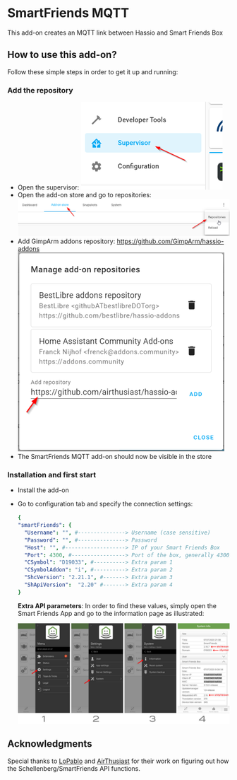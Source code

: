 # SmartFriends MQTT
This add-on creates an MQTT link between Hassio and Smart Friends Box

## How to use this add-on?

Follow these simple steps in order to get it up and running:
### Add the repository
- Open the supervisor:
  ![alt](https://raw.githubusercontent.com/GimpArm/hassio-addons/main/smartfriends-rest-api/images/doc02.png)
- Open the add-on store and go to repositories:
  ![alt](https://raw.githubusercontent.com/GimpArm/hassio-addons/main/smartfriends-rest-api/images/doc03.png)
- Add GimpArm addons repository: https://github.com/GimpArm/hassio-addons
  ![alt](https://raw.githubusercontent.com/GimpArm/hassio-addons/main/smartfriends-rest-api/images/doc04.png)
- The SmartFriends MQTT add-on should now be visible in the store

### Installation and first start
- Install the add-on
- Go to configuration tab and specify the connection settings:
  ```yaml
  {
  "smartFriends": {
    "Username": "", #---------------> Username (case sensitive)
    "Password": "", #---------------> Password
    "Host": "", #-------------------> IP of your Smart Friends Box
    "Port": 4300, #-----------------> Port of the box, generally 4300/tcp
    "CSymbol": "D19033", #----------> Extra param 1
    "CSymbolAddon": "i", #----------> Extra param 2
    "ShcVersion": "2.21.1", #-------> Extra param 3
    "ShApiVersion":  "2.20" #-------> Extra param 4
  }
  ```
  **Extra API parameters**:
  In order to find these values, simply open the Smart Friends App and go to the information page as illustrated:

  ![alt](https://raw.githubusercontent.com/GimpArm/hassio-addons/main/smartfriends-rest-api/images/doc00.jpg)





## Acknowledgments
Special thanks to [LoPablo](https://github.com/LoPablo) and [AirThusiast](https://github.com/airthusiast) for their work on figuring out how the Schellenberg/SmartFriends API functions.